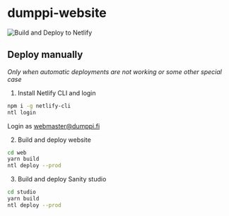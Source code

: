 # dumppi-website

![Build and Deploy to Netlify](https://github.com/Dumppiry/dumppi-website/workflows/Build%20and%20Deploy%20to%20Netlify/badge.svg)

## Deploy manually

_Only when automatic deployments are not working or some other special case_

1. Install Netlify CLI and login

```bash
npm i -g netlify-cli
ntl login
```

Login as webmaster@dumppi.fi

2. Build and deploy website

```bash
cd web
yarn build
ntl deploy --prod
```

3. Build and deploy Sanity studio

```bash
cd studio
yarn build
ntl deploy --prod
```
